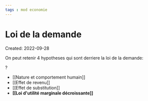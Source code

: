 ```yaml
---
tags : mod economie
---
```

# Loi de la demande
Created: 2022-09-28

On peut retenir 4 hypotheses qui sont derriere la loi de la demande:

?
- [[Nature et comportement humain]]
- [[Effet de revenu]]
- [[Effet de substitution]]
- **[[Loi d'utilité marginale décroissante]]** 
<!--SR:!2022-10-23,2,190-->
